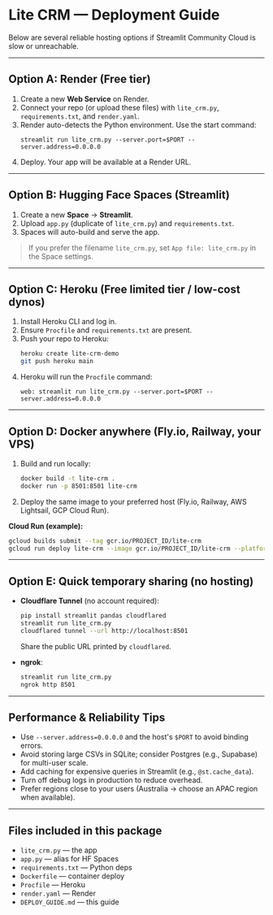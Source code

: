# Lite CRM — Deployment Guide

Below are several reliable hosting options if Streamlit Community Cloud is slow or unreachable.

---

## Option A: Render (Free tier)

1. Create a new **Web Service** on Render.
2. Connect your repo (or upload these files) with `lite_crm.py`, `requirements.txt`, and `render.yaml`.
3. Render auto-detects the Python environment. Use the start command:
   ```
   streamlit run lite_crm.py --server.port=$PORT --server.address=0.0.0.0
   ```
4. Deploy. Your app will be available at a Render URL.

---

## Option B: Hugging Face Spaces (Streamlit)

1. Create a new **Space** → **Streamlit**.
2. Upload `app.py` (duplicate of `lite_crm.py`) and `requirements.txt`.
3. Spaces will auto-build and serve the app.

> If you prefer the filename `lite_crm.py`, set `App file: lite_crm.py` in the Space settings.

---

## Option C: Heroku (Free limited tier / low-cost dynos)

1. Install Heroku CLI and log in.
2. Ensure `Procfile` and `requirements.txt` are present.
3. Push your repo to Heroku:
   ```bash
   heroku create lite-crm-demo
   git push heroku main
   ```
4. Heroku will run the `Procfile` command:
   ```
   web: streamlit run lite_crm.py --server.port=$PORT --server.address=0.0.0.0
   ```

---

## Option D: Docker anywhere (Fly.io, Railway, your VPS)

1. Build and run locally:
   ```bash
   docker build -t lite-crm .
   docker run -p 8501:8501 lite-crm
   ```
2. Deploy the same image to your preferred host (Fly.io, Railway, AWS Lightsail, GCP Cloud Run).

**Cloud Run (example):**
```bash
gcloud builds submit --tag gcr.io/PROJECT_ID/lite-crm
gcloud run deploy lite-crm --image gcr.io/PROJECT_ID/lite-crm --platform managed --allow-unauthenticated --region YOUR_REGION --port 8501
```

---

## Option E: Quick temporary sharing (no hosting)

- **Cloudflare Tunnel** (no account required):
  ```bash
  pip install streamlit pandas cloudflared
  streamlit run lite_crm.py
  cloudflared tunnel --url http://localhost:8501
  ```
  Share the public URL printed by `cloudflared`.
  
- **ngrok**:
  ```bash
  streamlit run lite_crm.py
  ngrok http 8501
  ```

---

## Performance & Reliability Tips

- Use `--server.address=0.0.0.0` and the host's `$PORT` to avoid binding errors.
- Avoid storing large CSVs in SQLite; consider Postgres (e.g., Supabase) for multi-user scale.
- Add caching for expensive queries in Streamlit (e.g., `@st.cache_data`).
- Turn off debug logs in production to reduce overhead.
- Prefer regions close to your users (Australia → choose an APAC region when available).

---

## Files included in this package

- `lite_crm.py` — the app
- `app.py` — alias for HF Spaces
- `requirements.txt` — Python deps
- `Dockerfile` — container deploy
- `Procfile` — Heroku
- `render.yaml` — Render
- `DEPLOY_GUIDE.md` — this guide